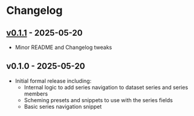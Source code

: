 # Changelog


## [v0.1.1](https://github.com/ckan/ckanext-dataset-series/compare/v0.1.0...v0.1.10) - 2025-05-20

* Minor README and Changelog tweaks

## v0.1.0 - 2025-05-20

* Initial formal release including:
    * Internal logic to add series navigation to dataset series and series members
    * Scheming presets and snippets to use with the series fields
    * Basic series navigation snippet
